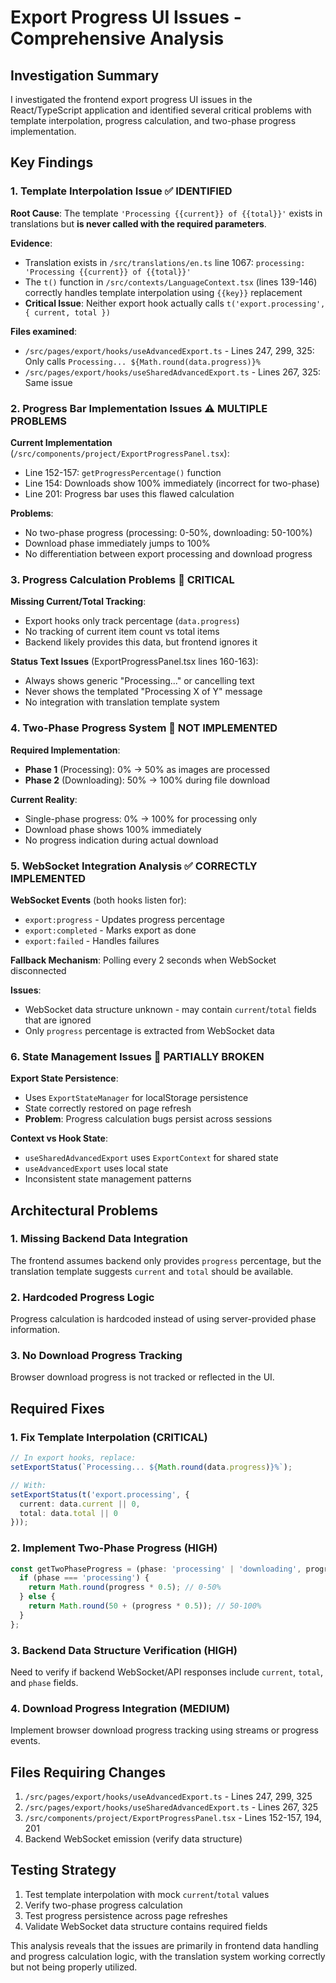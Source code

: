 # Export Progress UI Issues - Comprehensive Analysis

## Investigation Summary

I investigated the frontend export progress UI issues in the React/TypeScript application and identified several critical problems with template interpolation, progress calculation, and two-phase progress implementation.

## Key Findings

### 1. Template Interpolation Issue ✅ IDENTIFIED

**Root Cause**: The template `'Processing {{current}} of {{total}}'` exists in translations but **is never called with the required parameters**.

**Evidence**:
- Translation exists in `/src/translations/en.ts` line 1067: `processing: 'Processing {{current}} of {{total}}'`
- The `t()` function in `/src/contexts/LanguageContext.tsx` (lines 139-146) correctly handles template interpolation using `{{key}}` replacement
- **Critical Issue**: Neither export hook actually calls `t('export.processing', { current, total })`

**Files examined**:
- `/src/pages/export/hooks/useAdvancedExport.ts` - Lines 247, 299, 325: Only calls `Processing... ${Math.round(data.progress)}%`
- `/src/pages/export/hooks/useSharedAdvancedExport.ts` - Lines 267, 325: Same issue

### 2. Progress Bar Implementation Issues ⚠️ MULTIPLE PROBLEMS

**Current Implementation** (`/src/components/project/ExportProgressPanel.tsx`):
- Line 152-157: `getProgressPercentage()` function
- Line 154: Downloads show 100% immediately (incorrect for two-phase)
- Line 201: Progress bar uses this flawed calculation

**Problems**:
- No two-phase progress (processing: 0-50%, downloading: 50-100%)
- Download phase immediately jumps to 100%
- No differentiation between export processing and download progress

### 3. Progress Calculation Problems 🔴 CRITICAL

**Missing Current/Total Tracking**:
- Export hooks only track percentage (`data.progress`)
- No tracking of current item count vs total items
- Backend likely provides this data, but frontend ignores it

**Status Text Issues** (ExportProgressPanel.tsx lines 160-163):
- Always shows generic "Processing..." or cancelling text
- Never shows the templated "Processing X of Y" message
- No integration with translation template system

### 4. Two-Phase Progress System 🚫 NOT IMPLEMENTED

**Required Implementation**:
- **Phase 1** (Processing): 0% → 50% as images are processed
- **Phase 2** (Downloading): 50% → 100% during file download

**Current Reality**:
- Single-phase progress: 0% → 100% for processing only
- Download phase shows 100% immediately
- No progress indication during actual download

### 5. WebSocket Integration Analysis ✅ CORRECTLY IMPLEMENTED

**WebSocket Events** (both hooks listen for):
- `export:progress` - Updates progress percentage
- `export:completed` - Marks export as done
- `export:failed` - Handles failures

**Fallback Mechanism**: Polling every 2 seconds when WebSocket disconnected

**Issues**:
- WebSocket data structure unknown - may contain `current`/`total` fields that are ignored
- Only `progress` percentage is extracted from WebSocket data

### 6. State Management Issues 🔧 PARTIALLY BROKEN

**Export State Persistence**:
- Uses `ExportStateManager` for localStorage persistence
- State correctly restored on page refresh
- **Problem**: Progress calculation bugs persist across sessions

**Context vs Hook State**:
- `useSharedAdvancedExport` uses `ExportContext` for shared state
- `useAdvancedExport` uses local state
- Inconsistent state management patterns

## Architectural Problems

### 1. Missing Backend Data Integration
The frontend assumes backend only provides `progress` percentage, but the translation template suggests `current` and `total` should be available.

### 2. Hardcoded Progress Logic
Progress calculation is hardcoded instead of using server-provided phase information.

### 3. No Download Progress Tracking
Browser download progress is not tracked or reflected in the UI.

## Required Fixes

### 1. Fix Template Interpolation (CRITICAL)
```typescript
// In export hooks, replace:
setExportStatus(`Processing... ${Math.round(data.progress)}%`);

// With:
setExportStatus(t('export.processing', { 
  current: data.current || 0, 
  total: data.total || 0 
}));
```

### 2. Implement Two-Phase Progress (HIGH)
```typescript
const getTwoPhaseProgress = (phase: 'processing' | 'downloading', progress: number) => {
  if (phase === 'processing') {
    return Math.round(progress * 0.5); // 0-50%
  } else {
    return Math.round(50 + (progress * 0.5)); // 50-100%
  }
};
```

### 3. Backend Data Structure Verification (HIGH)
Need to verify if backend WebSocket/API responses include `current`, `total`, and `phase` fields.

### 4. Download Progress Integration (MEDIUM)
Implement browser download progress tracking using streams or progress events.

## Files Requiring Changes

1. `/src/pages/export/hooks/useAdvancedExport.ts` - Lines 247, 299, 325
2. `/src/pages/export/hooks/useSharedAdvancedExport.ts` - Lines 267, 325  
3. `/src/components/project/ExportProgressPanel.tsx` - Lines 152-157, 194, 201
4. Backend WebSocket emission (verify data structure)

## Testing Strategy

1. Test template interpolation with mock `current`/`total` values
2. Verify two-phase progress calculation
3. Test progress persistence across page refreshes
4. Validate WebSocket data structure contains required fields

This analysis reveals that the issues are primarily in frontend data handling and progress calculation logic, with the translation system working correctly but not being properly utilized.
